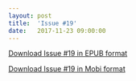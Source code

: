 ```yaml
---
layout: post
title:  'Issue #19'
date:   2017-11-23 09:00:00
---
```


[Download Issue #19 in EPUB format](https://critic-zebra-68386.netlify.com//issues/2017-11-23-issue-19.epub)

[Download Issue #19 in Mobi format](https://critic-zebra-68386.netlify.com//issues/2017-11-23-issue-19.mobi)
